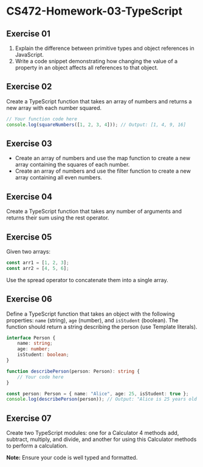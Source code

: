 # CS472-Homework-03-TypeScript
## Exercise 01
1. Explain the difference between primitive types and object references in JavaScript.
2. Write a code snippet demonstrating how changing the value of a property in an object affects all references to that object.

## Exercise 02
Create a TypeScript function that takes an array of numbers and returns a new array with each number squared.
```typescript
// Your function code here
console.log(squareNumbers([1, 2, 3, 4])); // Output: [1, 4, 9, 16]
```
## Exercise 03
* Create an array of numbers and use the map function to create a new array containing the squares of each number.
* Create an array of numbers and use the filter function to create a new array containing all even numbers.

## Exercise 04
Create a TypeScript function that takes any number of arguments and returns their sum using the rest operator.

## Exercise 05
Given two arrays:
```typescript
const arr1 = [1, 2, 3];
const arr2 = [4, 5, 6];
```
Use the spread operator to concatenate them into a single array.

## Exercise 06
Define a TypeScript function that takes an object with the following properties: `name` (string), `age` (number), and `isStudent` (boolean). The function should return a string describing the person (use Template literals).
```typescript
interface Person {
    name: string;
    age: number;
    isStudent: boolean;
}

function describePerson(person: Person): string {
    // Your code here
}

const person: Person = { name: "Alice", age: 25, isStudent: true };
console.log(describePerson(person)); // Output: "Alice is 25 years old and is a student."
```
## Exercise 07
Create two TypeScript modules: one for a Calculator 4 methods add, subtract, multiply, and divide, and another for using this Calculator methods to perform a calculation. 
  
**Note:** Ensure your code is well typed and formatted.
